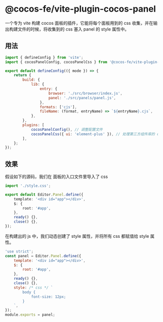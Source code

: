 # @cocos-fe/vite-plugin-cocos-panel

一个专为 vite 构建 cocos 面板的插件，它能将每个面板用到的 css 收集，并在输出构建文件的时候，将收集到的 css 塞入 panel 的 style 属性中。

## 用法

```js
import { defineConfig } from 'vite';
import { cocosPanelConfig, cocosPanelCss } from '@cocos-fe/vite-plugin-cocos-panel';

export default defineConfig(({ mode }) => {
    return {
        build: {
            lib: {
                entry: {
                    browser: './src/browser/index.js',
                    panel: './src/panels/panel.js',
                },
                formats: ['cjs'],
                fileName: (format, entryName) => `${entryName}.cjs`,
            },
        },
        plugins: [
            cocosPanelConfig(), // 调整配置文件
            cocosPanelCss({ ui: 'element-plus' }), // 处理第三方组件库的 css
        ],
    };
});
```

## 效果

假设如下的源码，我们在 面板的入口文件里导入了 css

```ts
import './style.css';

export default Editor.Panel.define({
    template: '<div id="app"></div>',
    $: {
        root: '#app',
    },
    ready() {},
    close() {},
});
```

在构建出的 js 中，我们动态创建了 style 属性，并将所有 css 都赋值给 style 属性。

```js
'use strict';
const panel = Editor.Panel.define({
    template: '<div id="app"></div>',
    $: {
        root: '#app',
    },
    ready() {},
    close() {},
    style: /* css */ `
        body {
            font-size: 12px;
        }
    `,
});
module.exports = panel;
```
